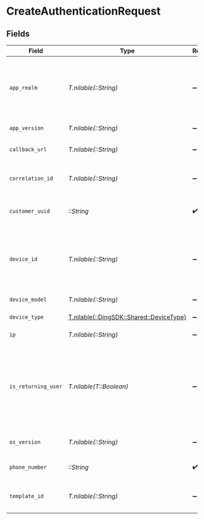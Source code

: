 # CreateAuthenticationRequest


## Fields

| Field                                                                                                                                                                                                                                 | Type                                                                                                                                                                                                                                  | Required                                                                                                                                                                                                                              | Description                                                                                                                                                                                                                           | Example                                                                                                                                                                                                                               |
| ------------------------------------------------------------------------------------------------------------------------------------------------------------------------------------------------------------------------------------- | ------------------------------------------------------------------------------------------------------------------------------------------------------------------------------------------------------------------------------------- | ------------------------------------------------------------------------------------------------------------------------------------------------------------------------------------------------------------------------------------- | ------------------------------------------------------------------------------------------------------------------------------------------------------------------------------------------------------------------------------------- | ------------------------------------------------------------------------------------------------------------------------------------------------------------------------------------------------------------------------------------- |
| `app_realm`                                                                                                                                                                                                                           | *T.nilable(::String)*                                                                                                                                                                                                                 | :heavy_minus_sign:                                                                                                                                                                                                                    | The Android SMS Retriever API hash code that identifies your app. This allows you to automatically retrieve and fill the OTP code on Android devices.                                                                                 |                                                                                                                                                                                                                                       |
| `app_version`                                                                                                                                                                                                                         | *T.nilable(::String)*                                                                                                                                                                                                                 | :heavy_minus_sign:                                                                                                                                                                                                                    | The version of your application.                                                                                                                                                                                                      |                                                                                                                                                                                                                                       |
| `callback_url`                                                                                                                                                                                                                        | *T.nilable(::String)*                                                                                                                                                                                                                 | :heavy_minus_sign:                                                                                                                                                                                                                    | A webhook URL to which delivery statuses will be sent.                                                                                                                                                                                |                                                                                                                                                                                                                                       |
| `correlation_id`                                                                                                                                                                                                                      | *T.nilable(::String)*                                                                                                                                                                                                                 | :heavy_minus_sign:                                                                                                                                                                                                                    | A unique, user-defined identifier that will be included in webhook events                                                                                                                                                             |                                                                                                                                                                                                                                       |
| `customer_uuid`                                                                                                                                                                                                                       | *::String*                                                                                                                                                                                                                            | :heavy_check_mark:                                                                                                                                                                                                                    | Your customer UUID, which can be found in the API settings in the dashboard.                                                                                                                                                          |                                                                                                                                                                                                                                       |
| `device_id`                                                                                                                                                                                                                           | *T.nilable(::String)*                                                                                                                                                                                                                 | :heavy_minus_sign:                                                                                                                                                                                                                    | Unique identifier for the user's device. For Android, this corresponds to the `ANDROID_ID` and for iOS, this corresponds to the `identifierForVendor`.                                                                                |                                                                                                                                                                                                                                       |
| `device_model`                                                                                                                                                                                                                        | *T.nilable(::String)*                                                                                                                                                                                                                 | :heavy_minus_sign:                                                                                                                                                                                                                    | The model of the user's device.                                                                                                                                                                                                       |                                                                                                                                                                                                                                       |
| `device_type`                                                                                                                                                                                                                         | [T.nilable(::DingSDK::Shared::DeviceType)](../../models/shared/devicetype.md)                                                                                                                                                         | :heavy_minus_sign:                                                                                                                                                                                                                    | The type of device the user is using.                                                                                                                                                                                                 |                                                                                                                                                                                                                                       |
| `ip`                                                                                                                                                                                                                                  | *T.nilable(::String)*                                                                                                                                                                                                                 | :heavy_minus_sign:                                                                                                                                                                                                                    | The IP address of the user's device.                                                                                                                                                                                                  |                                                                                                                                                                                                                                       |
| `is_returning_user`                                                                                                                                                                                                                   | *T.nilable(T::Boolean)*                                                                                                                                                                                                               | :heavy_minus_sign:                                                                                                                                                                                                                    | This signal should do more than just confirm if a user is returning to your app; it should provide a higher level of trust, indicating that the user is genuine. For more details, refer to [Signals](/guides/prevent-fraud#signals). |                                                                                                                                                                                                                                       |
| `os_version`                                                                                                                                                                                                                          | *T.nilable(::String)*                                                                                                                                                                                                                 | :heavy_minus_sign:                                                                                                                                                                                                                    | The version of the user's device operating system.                                                                                                                                                                                    |                                                                                                                                                                                                                                       |
| `phone_number`                                                                                                                                                                                                                        | *::String*                                                                                                                                                                                                                            | :heavy_check_mark:                                                                                                                                                                                                                    | An E.164 formatted phone number to send the OTP to.                                                                                                                                                                                   | +1234567890                                                                                                                                                                                                                           |
| `template_id`                                                                                                                                                                                                                         | *T.nilable(::String)*                                                                                                                                                                                                                 | :heavy_minus_sign:                                                                                                                                                                                                                    | The template id associated with the message content variant to be sent.                                                                                                                                                               |                                                                                                                                                                                                                                       |